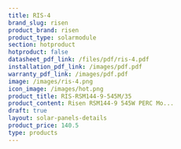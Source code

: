 ```yaml
---
title: RIS-4
brand_slug: risen
product_brand: risen
product_type: solarmodule
section: hotproduct
hotproduct: false
datasheet_pdf_link: /files/pdf/ris-4.pdf
installation_pdf_link: /images/pdf.pdf
warranty_pdf_link: /images/pdf.pdf
image: /images/ris-4.png
icon_image: /images/hot.png
product_title: RIS-RSM144-9-545M/35
product_content: Risen RSM144-9 545W PERC Mo...
draft: true
layout: solar-panels-details
product_price: 140.5
type: products
---
```

